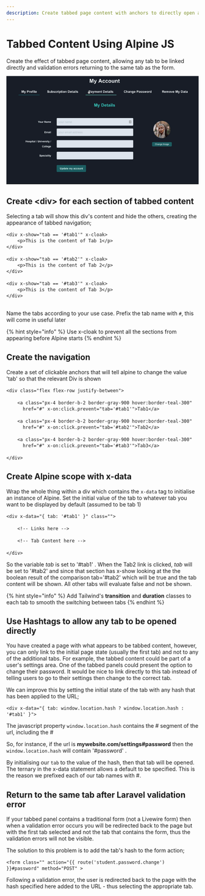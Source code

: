 ```yaml
---
description: Create tabbed page content with anchors to directly open any tab
---
```


# Tabbed Content Using Alpine JS

Create the effect of tabbed page content, allowing any tab to be linked directly and validation errors returning to the same tab as the form.

![](.gitbook/assets/tabs.gif)

## Create \<div> for each section of tabbed content

Selecting a tab will show this div's content and hide the others, creating the appearance of tabbed navigation;

```markup
<div x-show="tab == '#tab1'" x-cloak>
    <p>This is the content of Tab 1</p>
</div>

<div x-show="tab == '#tab2'" x-cloak>
    <p>This is the content of Tab 2</p>
</div>

<div x-show="tab == '#tab3'" x-cloak>
    <p>This is the content of Tab 3</p>
</div>
    
```

Name the tabs according to your use case.  Prefix the tab name with `#`, this will come in useful later

{% hint style="info" %}
Use x-cloak to prevent all the sections from appearing before Alpine starts
{% endhint %}

## Create the navigation

Create a set of clickable anchors that will tell alpine to change the value 'tab' so that the relevant Div is shown

```markup
<div class="flex flex-row justify-between">

    <a class="px-4 border-b-2 border-gray-900 hover:border-teal-300" 
      href="#" x-on:click.prevent="tab='#tab1'">Tab1</a>
      
    <a class="px-4 border-b-2 border-gray-900 hover:border-teal-300" 
      href="#" x-on:click.prevent="tab='#tab2'">Tab2</a>
      
    <a class="px-4 border-b-2 border-gray-900 hover:border-teal-300" 
      href="#" x-on:click.prevent="tab='#tab3'">Tab3</a>
      
</div>
```

## Create Alpine scope with x-data

Wrap the whole thing within a div which contains the `x-data` tag to initialise an instance of Alpine. Set the initial value of the tab to whatever tab you want to be displayed by default (assumed to be tab 1)

```markup
<div x-data="{ tab: '#tab1' }" class="">

    <!-- Links here -->
    
    <!-- Tab Content here -->
    
</div>

```

So the variable _tab_ is set to '#tab1' .  When the Tab2 link is clicked, _tab_ will be set to '#tab2' and since that section has x-show looking at the the boolean result of the comparison tab='#tab2' which will be true and the tab content will be shown.  All other tabs will evaluate false and not be shown.

{% hint style="info" %}
Add Tailwind's **transition** and **duration** classes to each tab to smooth the switching between tabs
{% endhint %}

## Use Hashtags to allow any tab to be opened directly

You have created a page with what appears to be tabbed content, however, you can only link to the initial page state (usually the first tab) and not to any of the additional tabs.  For example, the tabbed content could be part of a user's settings area.  One of the tabbed panels could present the option to change their password.  It would be nice to link directly to this tab instead of telling users to go to their settings then change to the correct tab.

We can improve this by setting the initial state of the tab with any hash that has been applied to the URL;

```markup
<div x-data="{ tab: window.location.hash ? window.location.hash : '#tab1' }">
```

The javascript property `window.location.hash` contains the # segment of the url, including the #

So, for instance, if the url is **mywebsite.com/settings#password** then the `window.location.hash` will contain '#password' .

By initialising our `tab` to the value of the hash, then that tab will be opened.  The ternary in the x-data statement allows a default to be specified. This is the reason we prefixed each of our tab names with #.

## Return to the same tab after Laravel validation error

If your tabbed panel contains a traditional form (not a Livewire form) then when a validation error occurs you will be redirected back to the page but with the first tab selected and not the tab that contains the form, thus the validation errors will not be visible.

The solution to this problem is to add the tab's hash to the form action;

```markup
<form class="" action="{{ route('student.password.change') }}#password" method="POST" >
```

Following a validation error, the user is redirected back to the page with the hash specified here added to the URL - thus selecting the appropriate tab.
